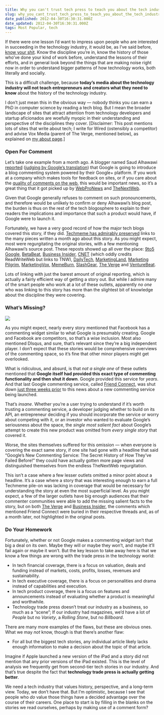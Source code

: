 ```yaml
---
title: Why you can't trust tech press to teach you about the tech industry
slug: why_you_cant_trust_tech_press_to_teach_you_about_the_tech_industry
date_published: 2012-04-30T16:30:31.000Z
date_updated: 2012-04-30T16:30:31.000Z
tags: Most Popular, tech
---
```


If there were one lesson I’d want to impress upon people who are interested in succeeding in the technology industry, it would be, as I’ve said before, [know your shit](http://dashes.com/anil/2010/04/ten-years-of-twitter-ads.html). Know the discipline you’re in, know the history of those who’ve done your kind of work before, understand the lessons of their efforts, and in general look beyond the things that are making noise right now in order to understand bigger patterns of how technology works, both literally and socially.

This is a difficult challenge, because **today’s media about the technology industry will not teach entrepreneurs and creators what they need to know** about the history of the technology industry.

I don’t just mean this in the obvious way — nobody thinks you can earn a PhD in computer science by reading a tech blog. But I mean the broader landscape of sites that attract attention from technology developers and startup aficionados are woefully myopic in their understanding and perspective of the disciplines they cover. [Disclaimer: This post mentions lots of sites that write about tech; I write for Wired (ostensibly a competitor) and advise Vox Media (parent of The Verge, mentioned below), as explained on [my about page](http://dashes.com/anil/about.html).]

### Open For Comment

Let’s take one example from a month ago. A blogger named Saud Alhawawi [reported](http://www.tech-wd.com/wd/2012/03/26/google-days-info/) ([judging by Google’s translation](http://translate.google.com/translate?sl=ar&amp;tl=en&amp;js=n&amp;prev=_t&amp;hl=en&amp;ie=UTF-8&amp;layout=2&amp;eotf=1&amp;u=http%3A%2F%2Fwww.tech-wd.com%2Fwd%2F2012%2F03%2F26%2Fgoogle-days-info%2F&amp;act=url)) that Google is going to introduce a blog commenting system powered by their Google+ platform. If you work at a company which makes tools for feedback on sites, or if you care about the [quality of comments on the web](http://dashes.com/anil/2011/07/if-your-websites-full-of-assholes-its-your-fault.html), this would be important news, so it’s a great thing that it got picked up by [WebProNews](http://www.webpronews.com/google-may-be-preparing-their-own-third-party-commenting-platform-2012-03) and [TheNextWeb](http://thenextweb.com/google/2012/03/27/google-to-launch-third-party-commenting-platform-to-rival-facebook/).

Given that Google generally refuses to comment on such pronouncements, and therefore would be unlikely to confirm or deny Alhawawi’s blog post, the burden is thus on the rest of the tech blogosphere to explain to their readers the implications and importance that such a product would have, if Google were to launch it.

Fortunately, we have a very good record of how the major tech blogs covered this story, if they did. [Techmeme has admirably preserved](http://www.techmeme.com/120327/p19#a120327p19) links to the many pieces written a month ago about this story. As you might expect, most were regurgitating the original stories, with a few mentioning Alhawawi’s source post. These reposts showed up all over the place: [9to5 Google](http://9to5google.com/2012/03/27/google-working-on-new-commenting-platform-to-rival-facebook/), [BetaBeat](http://www.betabeat.com/2012/03/27/google-continues-its-push-into-social-with-new-third-party-commenting-platform/), [Business Insider](http://www.businessinsider.com/google-is-launching-a-commenting-system-to-rival-facebook-2012-3), [CNET](http://news.cnet.com/8301-30685_3-57405079-264/why-each-google-comment-should-get-its-own-web-address/) (which oddly credits ReadWriteWeb but links to TNW), [DailyTech](http://www.dailytech.com/article.aspx?newsid=24319), [MarketingLand](http://marketingland.com/rumor-google-launching-third-party-commenting-system-to-compete-with-facebook-8762), [Marketing Pilgrim](http://www.marketingpilgrim.com/2012/03/google-developing-me-too-commenting-platform.html), [MarketingVox](http://www.marketingvox.com/search-marketers-eye-reported-commenting-system-from-google-050869/), [MemeBurn](http://memeburn.com/2012/03/google-to-go-into-third-party-comments/), [SlashGear](http://www.slashgear.com/google-comments-system-tipped-to-rival-facebook-27220229/), [The Verge](http://www.theverge.com/2012/3/27/2905517/google-blog-comment-system) and [VentureBeat](http://venturebeat.com/2012/03/27/google-commenting-system/).

Lots of linking with just the barest amount of original reporting, which is actually a fairly efficient way of getting a story out. But while I admire many of the smart people who work at a lot of these outlets, apparently *no one* who was linking to this story has more than the slightest bit of knowledge about the discipline they were covering.

### What’s Missing?

[![](http://3.bp.blogspot.com/_7ZYqYi4xigk/SCkt8FmvQtI/AAAAAAAAAnw/ey7GSX9JgDU/s400/1_friend_connect_image.jpg)](http://googleblog.blogspot.com/2008/05/friend-connected-web.html)

As you might expect, nearly every story mentioned that Facebook has a commenting widget similar to what Google is presumably creating. Google and Facebook are competitors, so that’s a wise inclusion. Most also mentioned DIsqus, and sure, that’s relevant since they’re a big independent player. I don’t expect that these stories would be comprehensive overviews of the commenting space, so it’s fine that other minor players might get overlooked.

What is ridiculous, and absurd, is that *not a single one* of these outlets mentioned that **Google itself had provided this exact type of commenting functionality and then shut it down**. Google provided this service for *years*. And that last Google commenting service, called [Friend Connect](https://developers.google.com/friend-connect/), was shut down [just three weeks prior](http://support.google.com/friendconnect/bin/answer.py?hl=en&amp;answer=2440229) to this news about a new commenting service being launched.

That’s *insane*. Whether you’re a user trying to understand if it’s worth trusting a commenting service, a developer judging whether to build on its API, an entrepreneur deciding if you should incorporate the service or worry about competing with it, or an investor who wanted to evaluate Google’s seriousness about the space, the *single most salient fact* about Google’s attempt to create this new product was omitted from *every single story* that covered it.

Worse, the sites themselves suffered for this omission — when everyone is covering the exact same story, if one site had gone with a headline that said “Google’s New Commenting Service: The Secret History of How They’ve Failed Before!” they could have actually gotten more page views and distinguished themselves from the endless TheNextWeb regurgitation.

This isn’t a case where a few lesser outlets omitted a minor point about a headline. It’s a case where a story that was interesting enough to earn a full Techmeme pile-on was lacking in coverage that would be necessary for understanding the story at even the most superficial level. As you might expect, a few of the larger outlets have big enough audiences that their commenter communities were able to add the missing salient facts to the story, but on both [The Verge](http://www.theverge.com/2012/3/27/2905517/google-blog-comment-system#96786319) and [Business Insider](http://www.businessinsider.com/google-is-launching-a-commenting-system-to-rival-facebook-2012-3?comments=all#comment-4f71b1ac69bedd707000000d), the comments which mentioned Friend Connect were buried in their respective threads and, as of a month later, not highlighted in the original posts.

### Do Your Homework

Fortunately, whether or not Google makes a commenting widget isn’t that big a deal on its own. Maybe they will or maybe they won’t, and maybe it’ll fail again or maybe it won’t. But the key lesson to take away here is that we know a few things are wrong with the trade press in the technology world:

- In tech financial coverage, there is a focus on valuation, deals and funding instead of markets, costs, profits, losses, revenues and sustainability.
- In tech executive coverage, there is a focus on personalities and drama instead of capabilities and execution.
- In tech product coverage, there is a focus on features and announcements instead of evaluating whether a product is meaningful and worthwhile.
- Technology trade press doesn’t treat our industry as a business, so much as a “scene”; If our industry had magazines, we’d have a lot of *People* but no *Variety*, a *Rolling Stone*, but no *Billboard*.

There are many more examples of the flaws, but these are obvious ones. What we may *not* know, though is that there’s another flaw:
- For all but the biggest tech stories, any individual article likely lacks enough information to make a decision about the topic of that article.

Imagine if Apple launched a new version of the iPad and a story did not mention that any prior versions of the iPad existed. This is the level of analysis we frequently get from second-tier tech stories in our industry. And that’s true despite the fact that **technology trade press is actually getting better**.

We need a tech industry that values history, perspective, and a long-term view. Today, we don’t have that. But I’m optimistic, because I see that people who *do* value those things have a decided advantage over the course of their careers. One place to start is by filling in the blanks on the stories we read ourselves, perhaps by making use of a comment form?
